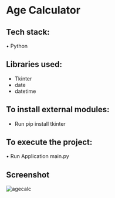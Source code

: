 # Age Calculator

## Tech stack:
• Python

## Libraries used:
* Tkinter
* date
* datetime


## To install external modules:
* Run pip install tkinter

## To execute the project:
• Run Application main.py

## Screenshot

![agecalc](https://github.com/user-attachments/assets/82c55883-398b-4f30-bdd5-0cbc8c1e4959)



